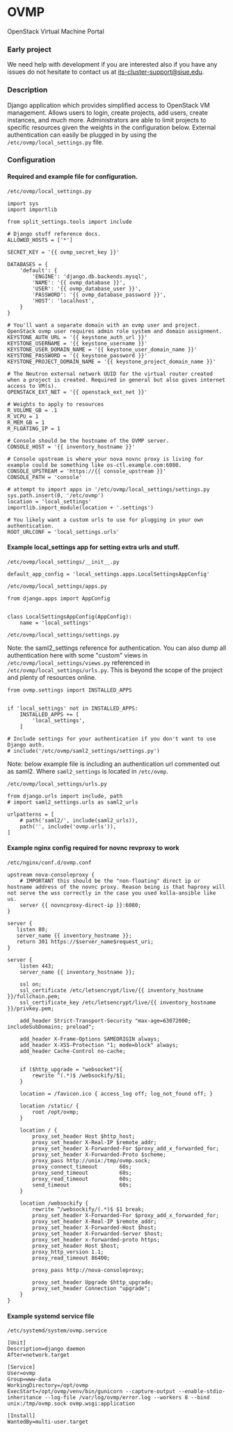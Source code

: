 # OVMP
OpenStack Virtual Machine Portal

### Early project
We need help with development if you are interested also if you have any issues do not hesitate to contact us at its-cluster-support@siue.edu.

### Description
Django application which provides simplified access to OpenStack VM management. Allows users to login, create projects, add users, create instances, and much more. Administrators are able to limit projects to specific resources given the weights in the configuration below. External authentication can easily be plugged in by using the `/etc/ovmp/local_settings.py` file.

### Configuration

#### Required and example file for configuration.

`/etc/ovmp/local_settings.py`

```
import sys
import importlib

from split_settings.tools import include

# Django stuff reference docs.
ALLOWED_HOSTS = ['*']

SECRET_KEY = '{{ ovmp_secret_key }}'

DATABASES = {
    'default': {
        'ENGINE': 'django.db.backends.mysql',
        'NAME': '{{ ovmp_database }}',
        'USER': '{{ ovmp_database_user }}',
        'PASSWORD': '{{ ovmp_database_password }}',
        'HOST': 'localhost',
    }
}

# You'll want a separate domain with an ovmp user and project. OpenStack ovmp user requires admin role system and domain assignment.
KEYSTONE_AUTH_URL = '{{ keystone_auth_url }}'
KEYSTONE_USERNAME = '{{ keystone_username }}'
KEYSTONE_USER_DOMAIN_NAME = '{{ keystone_user_domain_name }}'
KEYSTONE_PASSWORD = '{{ keystone_password }}'
KEYSTONE_PROJECT_DOMAIN_NAME = '{{ keystone_project_domain_name }}'

# The Neutron external network UUID for the virtual router created when a project is created. Required in general but also gives internet access to VM(s).
OPENSTACK_EXT_NET = '{{ openstack_ext_net }}'

# Weights to apply to resources
R_VOLUME_GB = .1
R_VCPU = 1
R_MEM_GB = 1
R_FLOATING_IP = 1

# Console should be the hostname of the OVMP server.
CONSOLE_HOST = '{{ inventory_hostname }}'

# Console upstream is where your nova novnc proxy is living for example could be something like os-ctl.example.com:6080.
CONSOLE_UPSTREAM = 'https://{{ console_upstream }}'
CONSOLE_PATH = 'console'

# attempt to import apps in '/etc/ovmp/local_settings/settings.py
sys.path.insert(0, '/etc/ovmp')
location = 'local_settings'
importlib.import_module(location + '.settings')

# You likely want a custom urls to use for plugging in your own authentication.
ROOT_URLCONF = 'local_settings.urls'
```

#### Example local_settings app for setting extra urls and stuff.

`/etc/ovmp/local_settings/__init__.py`

```
default_app_config = 'local_settings.apps.LocalSettingsAppConfig'
```

`/etc/ovmp/local_settings/apps.py`

```
from django.apps import AppConfig


class LocalSettingsAppConfig(AppConfig):
    name = 'local_settings'
```

`/etc/ovmp/local_settings/settings.py`

Note: the saml2_settings reference for authentication. You can also dump all authentication here with some "custom" views in `/etc/ovmp/local_settings/views.py` referenced in `/etc/ovmp/local_settings/urls.py`. This is beyond the scope of the project and plenty of resources online.

```
from ovmp.settings import INSTALLED_APPS


if 'local_settings' not in INSTALLED_APPS:
    INSTALLED_APPS += [
        'local_settings',
    ]

# Include settings for your authentication if you don't want to use Django auth.
# include('/etc/ovmp/saml2_settings/settings.py')
```

Note: below example file is including an authentication url commented out as saml2. Where `saml2_settings` is located in `/etc/ovmp`.

`/etc/ovmp/local_settings/urls.py`

```
from django.urls import include, path
# import saml2_settings.urls as saml2_urls

urlpatterns = [
    # path('saml2/', include(saml2_urls)),
    path('', include('ovmp.urls')),
]
```

#### Example nginx config required for novnc revproxy to work


`/etc/nginx/conf.d/ovmp.conf`

```
upstream nova-consoleproxy {
    # IMPORTANT this should be the "non-floating" direct ip or hostname address of the novnc proxy. Reason being is that haproxy will not serve the wss correctly in the case you used kolla-ansible like us.
    server {{ novncproxy-direct-ip }}:6080;
}

server {
   listen 80;
   server_name {{ inventory_hostname }};
   return 301 https://$server_name$request_uri;
}

server {
    listen 443;
    server_name {{ inventory_hostname }};

    ssl on;
    ssl_certificate /etc/letsencrypt/live/{{ inventory_hostname }}/fullchain.pem;
    ssl_certificate_key /etc/letsencrypt/live/{{ inventory_hostname }}/privkey.pem;

    add_header Strict-Transport-Security "max-age=63072000; includeSubDomains; preload";

    add_header X-Frame-Options SAMEORIGIN always;
    add_header X-XSS-Protection "1; mode=block" always;
    add_header Cache-Control no-cache;


    if ($http_upgrade = "websocket"){
        rewrite ^(.*)$ /websockify/$1;
    }

    location = /favicon.ico { access_log off; log_not_found off; }

    location /static/ {
        root /opt/ovmp;
    }

    location / {
        proxy_set_header Host $http_host;
        proxy_set_header X-Real-IP $remote_addr;
        proxy_set_header X-Forwarded-For $proxy_add_x_forwarded_for;
        proxy_set_header X-Forwarded-Proto $scheme;
        proxy_pass http://unix:/tmp/ovmp.sock;
        proxy_connect_timeout       60s;
        proxy_send_timeout          60s;
        proxy_read_timeout          60s;
        send_timeout                60s;
    }

    location /websockify {
        rewrite ^/websockify/(.*)$ $1 break;
        proxy_set_header X-Forwarded-For $proxy_add_x_forwarded_for;
        proxy_set_header X-Real-IP $remote_addr;
        proxy_set_header X-Forwarded-Host $host;
        proxy_set_header X-Forwarded-Server $host;
        proxy_set_header x-forwarded-proto https;
        proxy_set_header Host $host;
        proxy_http_version 1.1;
        proxy_read_timeout 86400;

        proxy_pass http://nova-consoleproxy;

        proxy_set_header Upgrade $http_upgrade;
        proxy_set_header Connection "upgrade";
    }
}
```

#### Example systemd service file

`/etc/systemd/system/ovmp.service`

```
[Unit]
Description=django daemon
After=network.target

[Service]
User=ovmp
Group=www-data
WorkingDirectory=/opt/ovmp
ExecStart=/opt/ovmp/venv/bin/gunicorn --capture-output --enable-stdio-inheritance --log-file /var/log/ovmp/error.log --workers 8 --bind unix:/tmp/ovmp.sock ovmp.wsgi:application

[Install]
WantedBy=multi-user.target
```
